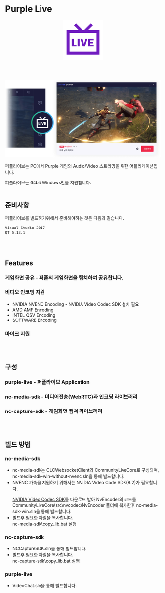 # Purple Live
<p align="center" width=128>
    <img width=128 src="./img/logo.png">
</p>

<br></br>

![purplelive_sc](./img/screenshot.png)<p></p>
퍼플라이브는 PC에서 Purple 게임의 Audio/Video 스트리밍을 위한 어플리케이션입니다.
<p></p>퍼플라이브는 64bit Windows만을 지원합니다.
<br></br>

## 준비사항

퍼플라이브를 빌드하기위해서 준비해야하는 것은 다음과 같습니다.
```
Visual Studio 2017
QT 5.13.1
```
<br></br>

## Features

### 게임화면 공유 - 퍼플의 게임화면을 캡쳐하여 공유합니다.

### 비디오 인코딩 지원

  * NVIDIA NVENC Encoding - NVIDIA Video Codec SDK 설치 필요
  * AMD AMF Encoding
  * INTEL QSV Encoding
  * SOFTWARE Encoding

### 마이크 지원
<br></br>

## 구성
### purple-live - 퍼플라이브 Application
### nc-media-sdk - 미디어전송(WebRTC)과 인코딩 라이브러리
### nc-capture-sdk - 게임화면 캡쳐 라이브러리
<br></br>

## 빌드 방법
### nc-media-sdk
  * nc-media-sdk는 CLCWebsocketClient와 CommunityLiveCore로 구성되며, nc-media-sdk-win-without-nvenc.sln을 통해 빌드합니다.
  * NVENC 가속을 지원하기 위해서는 NVIDIA Video Code SDK(8.2)가 필요합니다.<p></p>
  [NVIDIA Video Codec SDK](https://developer.nvidia.com/nvidia-video-codec-sdk)를 다운로드 받아 NvEncoder의 코드를 CommunityLiveCore\src\nvcodec\NvEncoder 폴더에 복사한후 nc-media-sdk-win.sln을 통해 빌드합니다.
  * 빌드후 필요한 파일을 복사합니다.
  <br>nc-media-sdk\copy_lib.bat 실행<br>
### nc-capture-sdk
  * NCCaptureSDK.sln을 통해 빌드합니다.
  * 빌드후 필요한 파일을 복사합니다.
  <br>nc-capture-sdk\copy_lib.bat 실행<br>
### purple-live
  * VideoChat.sln을 통해 빌드합니다.
<br></br>

